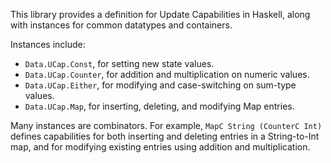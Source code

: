 This library provides a definition for Update Capabilities in Haskell, along with instances for common datatypes and containers.

Instances include:

* `Data.UCap.Const`, for setting new state values.
* `Data.UCap.Counter`, for addition and multiplication on numeric values.
* `Data.UCap.Either`, for modifying and case-switching on sum-type values.
* `Data.UCap.Map`, for inserting, deleting, and modifying Map entries.

Many instances are combinators.
For example, `MapC String (CounterC Int)` defines capabilities for both inserting and deleting entries in a String-to-Int map, and for modifying existing entries using addition and multiplication.
